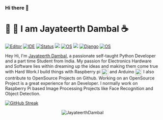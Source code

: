 ### Hi there 👋

<!--
**JayateerthDambal/JayateerthDambal** is a ✨ _special_ ✨ repository because its `README.md` (this file) appears on your GitHub profile.

Here are some ideas to get you started:

- 🔭 I’m currently working on ...
- 🌱 I’m currently learning ...
- 👯 I’m looking to collaborate on ...
- 🤔 I’m looking for help with ...
- 💬 Ask me about ...
- 📫 How to reach me: ...
- 😄 Pronouns: ...
- ⚡ Fun fact: ...
-->
# :tada: :star2: I am Jayateerth Dambal  :coffee:

[![Editor](https://img.shields.io/badge/Editor-VSCode-blue?style=plastic&appveyor&logo=visual-studio-code&logoColor=blue)](https://code.visualstudio.com/) [![IDE](https://img.shields.io/badge/IDE-PyCharm-blue?style=plastic&appveyor&logo=pycharm&logoColor=blue)]() [![Status](https://img.shields.io/badge/Status-Stable-success?style=plastic&appveyor&logo=gravatar&logoColor=white)](https://en.wikipedia.org/wiki/Life) ![](https://img.shields.io/badge/Tools-PostgreSQL-informational?style=plastic&appveyor&logo=postgresql&logoColor=white&color=6aa6f8)
[![OS](https://img.shields.io/badge/OS-Windows-informational?style=plastic&appveyot&logo=windows&logoColor=blue)](https://en.wikipedia.org/wiki/Windows) ![](https://img.shields.io/badge/Code-Python-informational?style=flat&logo=python&logoColor=white&color=6aa6f8) [![Django](https://img.shields.io/badge/Python%20framework-Django-teal?style=plastic&appveyor&logo=python&logoColor=white)](http://www.djangoproject.com/)  [![OS](https://img.shields.io/badge/OS-Linux-informational?style=plastic&appveyot&logo=ubuntu&logoColor=blue)](https://en.wikipedia.org/wiki/Windows) 

Hey Hi, I'm [Jayateerth Dambal](https://jdtechnologies.ml/), a passionate self-taught Python Developer and a part time Student from India. My passion for Electronics Hardware and Software lies within dreaming up the ideas and making them come true with Hard Work.I build things with Raspberry pi <img align="center" alt="Raspberry Pi" width="22px" src="https://www.vectorlogo.zone/logos/raspberrypi/raspberrypi-icon.svg" /> and Arduino <img align="center" alt="Arduino" width="22px" src="https://www.vectorlogo.zone/logos/arduino/arduino-icon.svg"/> I also contribute to OpenSource Projects on Github. Working on an OpenSource Project is a great experience for an Developer. I normally work on Raspberry Pi based Image Processing Projects like Face Recognition and Object Detection.

[![GitHub Streak](https://streak-stats.demolab.com?user=JayateerthDambal&theme=material-palenight&hide_border=true&border_radius=21.8)](https://git.io/streak-stats)


<p align="center"><img src="https://github-readme-stats.vercel.app/api?username=JayateerthDambal&show_icons=true&theme=nightowl" alt="JayateerthDambal" />


